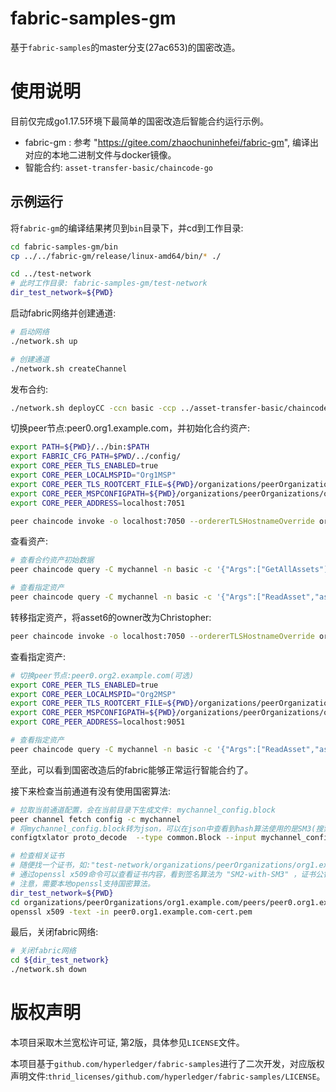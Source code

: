 fabric-samples-gm
============================

基于`fabric-samples`的master分支(27ac653)的国密改造。

# 使用说明
目前仅完成go1.17.5环境下最简单的国密改造后智能合约运行示例。

- fabric-gm : 参考 "https://gitee.com/zhaochuninhefei/fabric-gm", 编译出对应的本地二进制文件与docker镜像。
- 智能合约: `asset-transfer-basic/chaincode-go`

## 示例运行
将`fabric-gm`的编译结果拷贝到`bin`目录下，并cd到工作目录:
```sh
cd fabric-samples-gm/bin
cp ../../fabric-gm/release/linux-amd64/bin/* ./

cd ../test-network
# 此时工作目录: fabric-samples-gm/test-network
dir_test_network=${PWD}
```

启动fabric网络并创建通道:
```sh
# 启动网络
./network.sh up

# 创建通道
./network.sh createChannel
```

发布合约:
```sh
./network.sh deployCC -ccn basic -ccp ../asset-transfer-basic/chaincode-go -ccl go
```

切换peer节点:peer0.org1.example.com，并初始化合约资产:
```sh
export PATH=${PWD}/../bin:$PATH
export FABRIC_CFG_PATH=$PWD/../config/
export CORE_PEER_TLS_ENABLED=true
export CORE_PEER_LOCALMSPID="Org1MSP"
export CORE_PEER_TLS_ROOTCERT_FILE=${PWD}/organizations/peerOrganizations/org1.example.com/peers/peer0.org1.example.com/tls/ca.crt
export CORE_PEER_MSPCONFIGPATH=${PWD}/organizations/peerOrganizations/org1.example.com/users/Admin@org1.example.com/msp
export CORE_PEER_ADDRESS=localhost:7051

peer chaincode invoke -o localhost:7050 --ordererTLSHostnameOverride orderer.example.com --tls --cafile ${PWD}/organizations/ordererOrganizations/example.com/orderers/orderer.example.com/msp/tlscacerts/tlsca.example.com-cert.pem -C mychannel -n basic --peerAddresses localhost:7051 --tlsRootCertFiles ${PWD}/organizations/peerOrganizations/org1.example.com/peers/peer0.org1.example.com/tls/ca.crt --peerAddresses localhost:9051 --tlsRootCertFiles ${PWD}/organizations/peerOrganizations/org2.example.com/peers/peer0.org2.example.com/tls/ca.crt -c '{"function":"InitLedger","Args":[]}'

```

查看资产:
```sh
# 查看合约资产初始数据
peer chaincode query -C mychannel -n basic -c '{"Args":["GetAllAssets"]}'

# 查看指定资产
peer chaincode query -C mychannel -n basic -c '{"Args":["ReadAsset","asset6"]}'
```

转移指定资产，将asset6的owner改为Christopher:
```sh
peer chaincode invoke -o localhost:7050 --ordererTLSHostnameOverride orderer.example.com --tls --cafile ${PWD}/organizations/ordererOrganizations/example.com/orderers/orderer.example.com/msp/tlscacerts/tlsca.example.com-cert.pem -C mychannel -n basic --peerAddresses localhost:7051 --tlsRootCertFiles ${PWD}/organizations/peerOrganizations/org1.example.com/peers/peer0.org1.example.com/tls/ca.crt --peerAddresses localhost:9051 --tlsRootCertFiles ${PWD}/organizations/peerOrganizations/org2.example.com/peers/peer0.org2.example.com/tls/ca.crt -c '{"function":"TransferAsset","Args":["asset6","Christopher"]}'
```

查看指定资产:
```sh
# 切换peer节点:peer0.org2.example.com(可选)
export CORE_PEER_TLS_ENABLED=true
export CORE_PEER_LOCALMSPID="Org2MSP"
export CORE_PEER_TLS_ROOTCERT_FILE=${PWD}/organizations/peerOrganizations/org2.example.com/peers/peer0.org2.example.com/tls/ca.crt
export CORE_PEER_MSPCONFIGPATH=${PWD}/organizations/peerOrganizations/org2.example.com/users/Admin@org2.example.com/msp
export CORE_PEER_ADDRESS=localhost:9051

# 查看指定资产
peer chaincode query -C mychannel -n basic -c '{"Args":["ReadAsset","asset6"]}'
```

至此，可以看到国密改造后的fabric能够正常运行智能合约了。

接下来检查当前通道有没有使用国密算法:
```sh
# 拉取当前通道配置，会在当前目录下生成文件: mychannel_config.block
peer channel fetch config -c mychannel
# 将mychannel_config.block转为json，可以在json中查看到hash算法使用的是SM3(搜索关键字"hash_function")
configtxlator proto_decode  --type common.Block --input mychannel_config.block > mychannel_config.json

# 检查相关证书
# 随便找一个证书，如:"test-network/organizations/peerOrganizations/org1.example.com/peers/peer0.org1.example.com/msp/signcerts/peer0.org1.example.com-cert.pem"
# 通过openssl x509命令可以查看证书内容，看到签名算法为 "SM2-with-SM3" ，证书公钥算法为 "sm2"
# 注意，需要本地openssl支持国密算法。
dir_test_network=${PWD}
cd organizations/peerOrganizations/org1.example.com/peers/peer0.org1.example.com/msp/signcerts/
openssl x509 -text -in peer0.org1.example.com-cert.pem

```

最后，关闭fabric网络:
```sh
# 关闭fabric网络
cd ${dir_test_network}
./network.sh down
```


# 版权声明
本项目采取木兰宽松许可证, 第2版，具体参见`LICENSE`文件。

本项目基于`github.com/hyperledger/fabric-samples`进行了二次开发，对应版权声明文件:`thrid_licenses/github.com/hyperledger/fabric-samples/LICENSE`。
